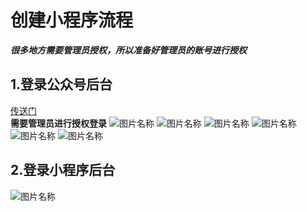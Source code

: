 # 创建小程序流程

***很多地方需要管理员授权，所以准备好管理员的账号进行授权***

## 1.登录公众号后台

[传送门](https://mp.weixin.qq.com/)  
**需要管理员进行授权登录**
![图片名称](http://m.qpic.cn/psb?/V11dC1Jo2OyKqI/G*RfNqa.H5wQLK58*C3k2KwKyqrRp3rX9Lh4pC4hTxE!/b/dFIBAAAAAAAA&bo=XwdnAwAAAAARBww!&rf=viewer_4) 
![图片名称](http://m.qpic.cn/psb?/V11dC1Jo2OyKqI/1Ge9aeslkFFTfVTHfzJMdKqwj0oFt5*RWUvAiFZQpQE!/b/dL4AAAAAAAAA&bo=VgdoAwAAAAADFwg!&rf=viewer_4) 
![图片名称](http://m.qpic.cn/psb?/V11dC1Jo2OyKqI/YPkGoeH48FL4KbgAHI95.sECXAj8qvXpxf2PzdtOeLs!/b/dDUBAAAAAAAA&bo=WQduAwAAAAADFwE!&rf=viewer_4) 
![图片名称](http://m.qpic.cn/psb?/V11dC1Jo2OyKqI/JJJusI*uC3JAvFlhtdoOuQ1wRZJ8l5lk6a3z2l1lTfg!/b/dL8AAAAAAAAA&bo=WgdxAwAAAAADFx0!&rf=viewer_4) 
![图片名称](http://m.qpic.cn/psb?/V11dC1Jo2OyKqI/gNKyzzKUPoaI2kde68KRDGETugL5Z0q66uBTmKOaKw8!/b/dLgAAAAAAAAA&bo=Sgd0AwAAAAADFwg!&rf=viewer_4) 
![图片名称](http://m.qpic.cn/psb?/V11dC1Jo2OyKqI/QZ*R3e1qK7bUaXxqoA3MA4LgE2Ia9UL4S*O.mP1jATI!/b/dFIBAAAAAAAA&bo=UgdhAwAAAAADFwU!&rf=viewer_4) 
## 2.登录小程序后台

![图片名称](http://m.qpic.cn/psb?/V11dC1Jo2OyKqI/6OqIX3iUg5SVMmX7IaHYiFhIOEI.ftlB5YBB9JUn5So!/b/dL8AAAAAAAAA&bo=UwdpAwAAAAADFww!&rf=viewer_4) 
